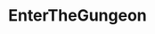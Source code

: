 ---
title: EnterTheGungeon
crosslinks:
- u_imguralbumbot
- youtubefactsbot
- livven
- bindingofisaac
- youtubot
- anti_gif_bot
- NintendoSwitch
- ETGCircleJerk
- tmsbmeta
- ModTheGungeon
- titlegore
- place
- Games
- MassdropBot
- TheBlueCorner
- etgcirclejerk
- Bioshock
- uplay
- SonsOfTheVoid
- UNBGBBIIVCHIDCTIICBG
---